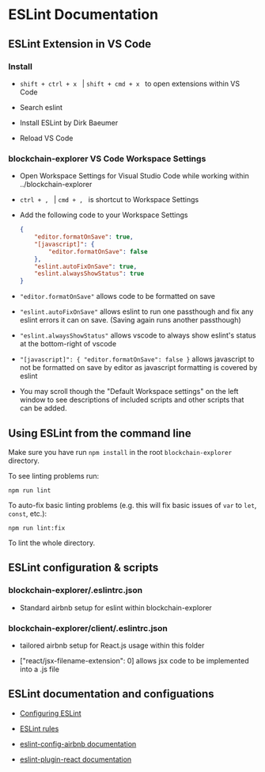 # ESLint Documentation

## ESLint Extension in VS Code

### Install
- `shift + ctrl + x ` | `shift + cmd + x ` to open extensions within VS Code

- Search eslint

- Install ESLint by Dirk Baeumer

- Reload VS Code

### blockchain-explorer VS Code Workspace Settings
-   Open Workspace Settings for Visual Studio Code while working within ../blockchain-explorer

-   `ctrl + , ` | `cmd + , ` is shortcut to Workspace Settings

-   Add the following code to your Workspace Settings
    ```json
    {
        "editor.formatOnSave": true,
        "[javascript]": {
            "editor.formatOnSave": false
        },
        "eslint.autoFixOnSave": true,
        "eslint.alwaysShowStatus": true
    }
    ```

-   `"editor.formatOnSave"` allows code to be formatted on save

-   `"eslint.autoFixOnSave"` allows eslint to run one passthough and fix any eslint errors it can on save. (Saving again runs another passthough)

-   `"eslint.alwaysShowStatus"` allows vscode to always show eslint's status at the bottom-right of vscode

-   `"[javascript]": {
        "editor.formatOnSave": false
    }`
    allows javascript to not be formatted on save by editor as javascript formatting is covered by eslint

-   You may scroll though the "Default Workspace settings" on the left window to see descriptions of included scripts and other scripts that can be added.

## Using ESLint from the command line

Make sure you have run `npm install` in the root `blockchain-explorer` directory.

To see linting problems run:

```npm run lint```

To auto-fix basic linting problems (e.g. this will fix basic issues of `var` to `let`, `const`, etc.):

```npm run lint:fix```

To lint the whole directory.

## ESLint configuration & scripts

### blockchain-explorer/.eslintrc.json
-   Standard airbnb setup for eslint within blockchain-explorer

### blockchain-explorer/client/.eslintrc.json
-   tailored airbnb setup for React.js usage within this folder

-   ["react/jsx-filename-extension": 0] allows jsx code to be implemented into a .js file

## ESLint documentation and configuations
-   [Configuring ESLint](https://eslint.org/docs/user-guide/configuring)

-   [ESLint rules](https://eslint.org/docs/rules)

-   [eslint-config-airbnb documentation](https://github.com/airbnb/javascript/tree/master/packages/eslint-config-airbnb)

-   [eslint-plugin-react documentation](https://github.com/yannickcr/eslint-plugin-react/tree/master/docs)
